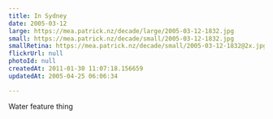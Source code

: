 ```yaml
---
title: In Sydney
date: 2005-03-12
large: https://mea.patrick.nz/decade/large/2005-03-12-1832.jpg
small: https://mea.patrick.nz/decade/small/2005-03-12-1832.jpg
smallRetina: https://mea.patrick.nz/decade/small/2005-03-12-1832@2x.jpg
flickrUrl: null
photoId: null
createdAt: 2011-01-30 11:07:18.156659
updatedAt: 2005-04-25 06:06:34

---
```

Water feature thing

